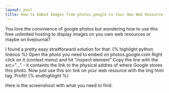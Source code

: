 ```yaml
---
layout: post
title: How to Embed Images from photos.google to Your Own Web Resource?
---
```

You love the convinience of google photos but wondering how to use this free unlimited hosting to display images on you own web resources or maybe on livejournal? 


I found a pretty easy straitforward solution for that:
{% highlight python linenos %} 
Open the photo you need to embed on photos.google.com
Right click on it (context menu) and hit "inspect element"
Copy the line with the src="..." - it containts the link to the physical addres of where Google stores this photo. 
Now just use this src link on your web resource with the img html tag. 
Profit!
{% endhighlight %}

Here is the screenshoot with what you need to find:

